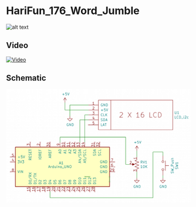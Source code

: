 # HariFun_176_Word_Jumble

![alt text](https://github.com/hwiguna/HariFun_176_Word_Jumble/blob/master/20190323_130630.jpg "Arduino Word Jumble")

## Video
[![Video](http://img.youtube.com/vi/w__20bg0_ts/0.jpg)](http://www.youtube.com/watch?v=w__20bg0_ts)

## Schematic
![Schematic](https://github.com/hwiguna/HariFun_175_Arduino_CardTrick/blob/master/Schematic.PNG "Schematic")


